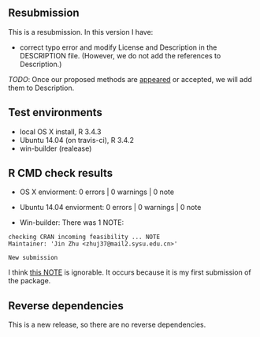 ## Resubmission       

This is a resubmission. In this version I have:

* correct typo error and modify License and Description in the DESCRIPTION file. (However, we do not add the references to Description.)

*TODO*: Once our proposed methods are [appeared](http://www.imstat.org/aos/future_papers.html) or accepted, we will add them to Description.


## Test environments
* local OS X install, R 3.4.3
* Ubuntu 14.04 (on travis-ci), R 3.4.2
* win-builder (realease)

## R CMD check results
* OS X enviorment:
0 errors | 0 warnings | 0 note

* Ubuntu 14.04 enviorment:
0 errors | 0 warnings | 0 note

* Win-builder:
There was 1 NOTE:

```
checking CRAN incoming feasibility ... NOTE
Maintainer: 'Jin Zhu <zhuj37@mail2.sysu.edu.cn>'

New submission
```

I think [this NOTE](https://stackoverflow.com/questions/36701433/r-package-building-with-devtoolsbuild-win-version-contains-large-components) is ignorable. It occurs because it is my first submission of the package.

## Reverse dependencies

This is a new release, so there are no reverse dependencies.
